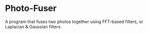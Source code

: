 # Photo-Fuser
A program that fuses two photos together using FFT-based filters, or Laplacian &amp; Gaussian filters. 

